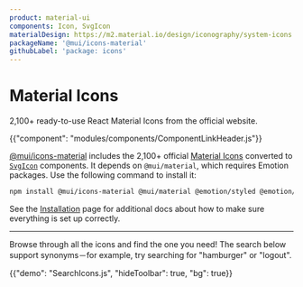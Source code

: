 ```yaml
---
product: material-ui
components: Icon, SvgIcon
materialDesign: https://m2.material.io/design/iconography/system-icons.html
packageName: '@mui/icons-material'
githubLabel: 'package: icons'
---
```


# Material Icons

<p class="description">2,100+ ready-to-use React Material Icons from the official website.</p>

{{"component": "modules/components/ComponentLinkHeader.js"}}
<br/>

[@mui/icons-material](https://www.npmjs.com/package/@mui/icons-material)
includes the 2,100+ official [Material Icons](https://fonts.google.com/icons?icon.set=Material+Icons) converted to [`SvgIcon`](/material-ui/api/svg-icon/) components.
It depends on `@mui/material`, which requires Emotion packages.
Use the following command to install it:

```sh
npm install @mui/icons-material @mui/material @emotion/styled @emotion/react
```

See the [Installation](/material-ui/getting-started/installation/) page for additional docs about how to make sure everything is set up correctly.

<hr/>

Browse through all the icons and find the one you need!
The search below support synonyms－for example, try searching for "hamburger" or "logout".

{{"demo": "SearchIcons.js", "hideToolbar": true, "bg": true}}
